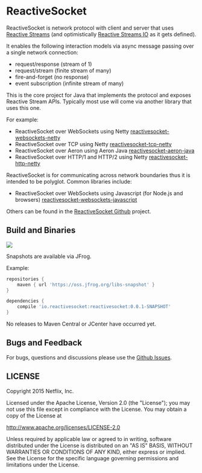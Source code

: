 # ReactiveSocket

ReactiveSocket is network protocol with client and server that uses [Reactive Streams](http://reactive-streams.org) (and optimistically [Reactive Streams IO](http://reactive-streams.io) as it gets defined).

It enables the following interaction models via async message passing over a single network connection:

- request/response (stream of 1)
- request/stream (finite stream of many)
- fire-and-forget (no response)
- event subscription (infinite stream of many)

This is the core project for Java that implements the protocol and exposes Reactive Stream APIs. Typically most use will come via another library that uses this one. 

For example:

- ReactiveSocket over WebSockets using Netty [reactivesocket-websockets-netty](https://github.com/ReactiveSocket/reactivesocket-websockets-netty)
- ReactiveSocket over TCP using Netty [reactivesocket-tcp-netty](https://github.com/ReactiveSocket/reactivesocket-tcp-netty)
- ReactiveSocket over Aeron using Aeron Java [reactivesocket-aeron-java](https://github.com/ReactiveSocket/reactivesocket-aeron-java)
- ReactiveSocket over HTTP/1 and HTTP/2 using Netty [reactivesocket-http-netty](https://github.com/ReactiveSocket/reactivesocket-http-netty)

ReactiveSocket is for communicating across network boundaries thus it is intended to be polyglot. Common libraries include:

- ReactiveSocket over WebSockets using Javascript (for Node.js and browsers) [reactivesocket-websockets-javascript](https://github.com/ReactiveSocket/reactivesocket-websockets-javascript)

Others can be found in the [ReactiveSocket Github](https://github.com/ReactiveSocket) project.

## Build and Binaries

<a href='https://travis-ci.org/ReactiveSocket/reactivesocket-java/builds'><img src='https://travis-ci.org/ReactiveSocket/reactivesocket-java.svg?branch=master'></a>

Snapshots are available via JFrog. 

Example:

```groovy
repositories {
    maven { url 'https://oss.jfrog.org/libs-snapshot' }
}

dependencies {
    compile 'io.reactivesocket:reactivesocket:0.0.1-SNAPSHOT'
}
```

No releases to Maven Central or JCenter have occurred yet.


## Bugs and Feedback

For bugs, questions and discussions please use the [Github Issues](https://github.com/ReactiveSocket/reactivesocket-java/issues).

 
## LICENSE

Copyright 2015 Netflix, Inc.

Licensed under the Apache License, Version 2.0 (the "License");
you may not use this file except in compliance with the License.
You may obtain a copy of the License at

<http://www.apache.org/licenses/LICENSE-2.0>

Unless required by applicable law or agreed to in writing, software
distributed under the License is distributed on an "AS IS" BASIS,
WITHOUT WARRANTIES OR CONDITIONS OF ANY KIND, either express or implied.
See the License for the specific language governing permissions and
limitations under the License.
